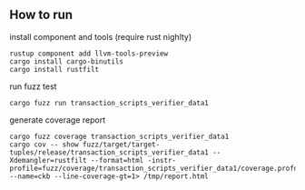 ## How to run

install component and tools (require rust nighlty)
```
rustup component add llvm-tools-preview
cargo install cargo-binutils
cargo install rustfilt
```

run fuzz test
```
cargo fuzz run transaction_scripts_verifier_data1
```

generate coverage report
```
cargo fuzz coverage transaction_scripts_verifier_data1
cargo cov -- show fuzz/target/target-tuples/release/transaction_scripts_verifier_data1 --Xdemangler=rustfilt --format=html -instr-profile=fuzz/coverage/transaction_scripts_verifier_data1/coverage.profdata --name=ckb --line-coverage-gt=1> /tmp/report.html
```